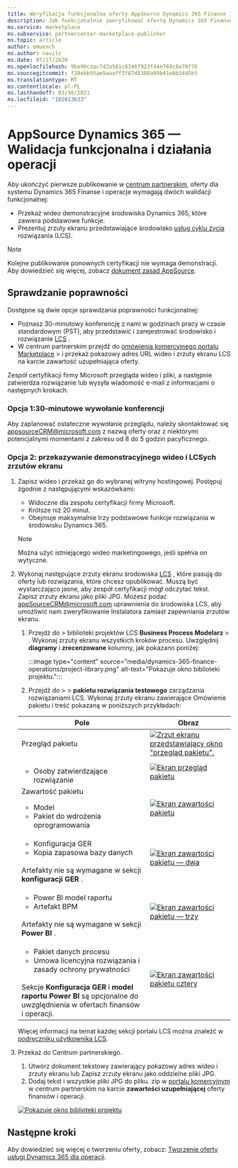 ```yaml
---
title: Weryfikacja funkcjonalna oferty AppSource Dynamics 365 Finanse i operacje w portalu Azure Marketplace.
description: Jak funkcjonalnie zweryfikować ofertę Dynamics 365 Finanse i operacje w portalu Azure Marketplace.
ms.service: marketplace
ms.subservice: partnercenter-marketplace-publisher
ms.topic: article
author: emuench
ms.author: navits
ms.date: 07/17/2020
ms.openlocfilehash: 9be90cdac742a581c6346f923f44e769c8a70f76
ms.sourcegitcommit: f28ebb95ae9aaaff3f87d8388a09b41e0b3445b5
ms.translationtype: MT
ms.contentlocale: pl-PL
ms.lasthandoff: 03/30/2021
ms.locfileid: "102613633"
---
```

# <a name="appsource-dynamics-365-finance-and-operations-functional-validation"></a>AppSource Dynamics 365 — Walidacja funkcjonalna i działania operacji

Aby ukończyć pierwsze publikowanie w [centrum partnerskim](https://partner.microsoft.com/dashboard/home), oferty dla systemu Dynamics 365 Finanse i operacje wymagają dwóch walidacji funkcjonalnej:

- Przekaż wideo demonstracyjne środowiska Dynamics 365, które zawiera podstawowe funkcje.
- Prezentuj zrzuty ekranu przedstawiające środowisko [usług cyklu życia](https://lcs.dynamics.com/) rozwiązania (LCS).

> [!NOTE]
> Kolejne publikowanie ponownych certyfikacji nie wymaga demonstracji. Aby dowiedzieć się więcej, zobacz [dokument zasad AppSource](/legal/marketplace/certification-policies#1440-dynamics-365-finance-ops).

## <a name="how-to-validate"></a>Sprawdzanie poprawności

Dostępne są dwie opcje sprawdzania poprawności funkcjonalnej:

- Poznasz 30-minutowy konferencję z nami w godzinach pracy w czasie standardowym (PST), aby przedstawić i zarejestrować środowisko i rozwiązanie [LCS](https://lcs.dynamics.com/) .
- W centrum partnerskim przejdź do [omówienia komercyjnego portalu Marketplace](https://partner.microsoft.com/dashboard/commercial-marketplace/overview)  >   i przekaż pokazowy adres URL wideo i zrzuty ekranu LCS na karcie zawartość uzupełniająca oferty.

Zespół certyfikacji firmy Microsoft przegląda wideo i pliki, a następnie zatwierdza rozwiązanie lub wysyła wiadomość e-mail z informacjami o następnych krokach.

### <a name="option-1-30-minute-conference-call"></a>Opcja 1:30-minutowe wywołanie konferencji

Aby zaplanować ostateczne wywołanie przeglądu, należy skontaktować się [appsourceCRM@microsoft.com](mailto:appsourceCRM@microsoft.com) z nazwą oferty oraz z niektórymi potencjalnymi momentami z zakresu od 8 do 5 godzin pacyficznego.

### <a name="option-2-upload-a-demo-video-and-lcs-screenshots"></a>Opcja 2: przekazywanie demonstracyjnego wideo i LCSych zrzutów ekranu

1. Zapisz wideo i przekaż go do wybranej witryny hostingowej. Postępuj zgodnie z następującymi wskazówkami:

    - Widoczne dla zespołu certyfikacji firmy Microsoft.
    - Krótsze niż 20 minut.
    - Obejmuje maksymalnie trzy podstawowe funkcje rozwiązania w środowisku Dynamics 365.

    > [!NOTE]
    > Można użyć istniejącego wideo marketingowego, jeśli spełnia on wytyczne.

2. Wykonaj następujące zrzuty ekranu środowiska [LCS](https://lcs.dynamics.com/) , które pasują do oferty lub rozwiązania, które chcesz opublikować. Muszą być wystarczająco jasne, aby zespół certyfikacji mógł odczytać tekst. Zapisz zrzuty ekranu jako pliki JPG. Możesz podać [appSourceCRM@microsoft.com](mailto:appSourceCRM@microsoft.com) uprawnienia do środowiska LCS, aby umożliwić nam zweryfikowanie Instalatora zamiast zapewniania zrzutów ekranu.

    1. Przejdź do   >  biblioteki projektów LCS **Business Process Modelarz**  >  . Wykonaj zrzuty ekranu wszystkich kroków procesu. Uwzględnij **diagramy** i **zrecenzowane** kolumny, jak pokazano poniżej:

       :::image type="content" source="media/dynamics-365-finance-operations/project-library.png" alt-text="Pokazuje okno biblioteki projektu.":::

      2. Przejdź do   >    >  **pakietu rozwiązania testowego** zarządzania rozwiązaniami LCS. Wykonaj zrzuty ekranu zawierające Omówienie pakietu i treść pokazaną w poniższych przykładach:

    | Pole | Obraz |
    | --- | --- |
    | Przegląd pakietu | [![Zrzut ekranu przedstawiający okno "przegląd pakietu".](media/dynamics-365-finance-operations/package-overview-45.png)](media/dynamics-365-finance-operations/package-overview.png#lightbox) |
    | <ul><li>Osoby zatwierdzające rozwiązanie</li></ul> | [![Ekran przegląd pakietu](media/dynamics-365-finance-operations/solution-approvers-45.png)](media/dynamics-365-finance-operations/solution-approvers.png#lightbox) |
    | Zawartość pakietu<ul><li>Model</li><li>Pakiet do wdrożenia oprogramowania</li></ul> | [![Ekran zawartości pakietu](media/dynamics-365-finance-operations/package-contents-1-45.png)](media/dynamics-365-finance-operations/package-contents-1.png#lightbox) |
    | <ul><li>Konfiguracja GER</li><li>Kopia zapasowa bazy danych</li></ul><br>Artefakty nie są wymagane w sekcji **konfiguracji GER** . | [![Ekran zawartości pakietu — dwa](media/dynamics-365-finance-operations/package-contents-2-45.png)](media/dynamics-365-finance-operations/package-contents-2.png#lightbox) |
    | <ul><li>Power BI model raportu</li><li>Artefakt BPM</li></ul><br>Artefakty nie są wymagane w sekcji **Power BI** . | [![Ekran zawartości pakietu — trzy](media/dynamics-365-finance-operations/package-contents-3-45.png)](media/dynamics-365-finance-operations/package-contents-3.png#lightbox) |
    | <ul><li>Pakiet danych procesu</li><li>Umowa licencyjna rozwiązania i zasady ochrony prywatności</li></ul><br>Sekcje **Konfiguracja GER** i **model raportu Power BI** są opcjonalne do uwzględnienia w ofertach finansów i operacji. | [![Ekran zawartości pakietu cztery](media/dynamics-365-finance-operations/package-contents-4-45.png)](media/dynamics-365-finance-operations/package-contents-4.png#lightbox) |

    Więcej informacji na temat każdej sekcji portalu LCS można znaleźć w [podręczniku użytkownika LCS](/dynamics365/fin-ops-core/dev-itpro/lifecycle-services/lcs-user-guide).

3. Przekaż do Centrum partnerskiego.

    1. Utwórz dokument tekstowy zawierający pokazowy adres wideo i zrzuty ekranu lub Zapisz zrzuty ekranu jako oddzielne pliki JPG.
    2. Dodaj tekst i wszystkie pliki JPG do pliku. zip w [portalu komercyjnym](https://partner.microsoft.com/dashboard/commercial-marketplace/overview) w centrum partnerskim na karcie **zawartości uzupełniającej** oferty finansów i operacji.

    [![Pokazuje okno biblioteki projektu](media/dynamics-365-finance-operations/supplemental-content.png)](media/dynamics-365-finance-operations/supplemental-content.png#lightbox)

## <a name="next-steps"></a>Następne kroki

Aby dowiedzieć się więcej o tworzeniu oferty, zobacz: [Tworzenie oferty usługi Dynamics 365 dla operacji](./partner-center-portal/create-new-operations-offer.md).